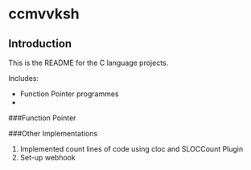 # ccmvvksh

## Introduction
This is the README for the C language projects.

Includes:
- Function Pointer programmes
-

###Function Pointer

###Other Implementations

1. Implemented count lines of code using cloc and SLOCCount Plugin
2. Set-up webhook

